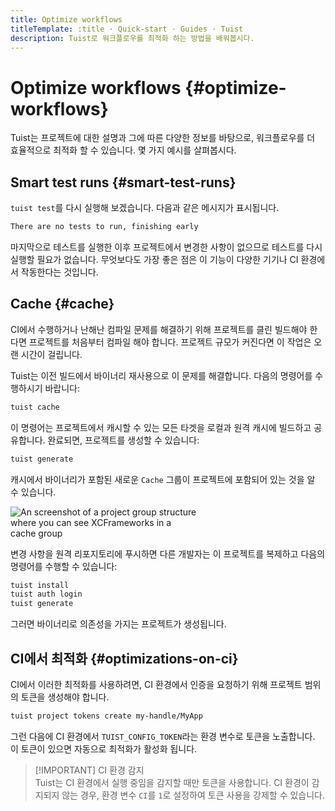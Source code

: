 ```yaml
---
title: Optimize workflows
titleTemplate: :title · Quick-start · Guides · Tuist
description: Tuist로 워크플로우를 최적화 하는 방법을 배워봅시다.
---
```


# Optimize workflows {#optimize-workflows}

Tuist는 프로젝트에 대한 설명과 그에 따른 다양한 정보를 바탕으로, 워크플로우를 더 효율적으로 최적화 할 수 있습니다. 몇 가지 예시를 살펴봅시다.

## Smart test runs {#smart-test-runs}

`tuist test`를 다시 실행해 보겠습니다. 다음과 같은 메시지가 표시됩니다.

```bash
There are no tests to run, finishing early
```

마지막으로 테스트를 실행한 이후 프로젝트에서 변경한 사항이 없으므로 테스트를 다시 실행할 필요가 없습니다. 무엇보다도 가장 좋은 점은 이 기능이 다양한 기기나 CI 환경에서 작동한다는 것입니다.

## Cache {#cache}

CI에서 수행하거나 난해난 컴파일 문제를 해결하기 위해 프로젝트를 클린 빌드해야 한다면 프로젝트를 처음부터 컴파일 해야 합니다. 프로젝트 규모가 커진다면 이 작업은 오랜 시간이 걸립니다.

Tuist는 이전 빌드에서 바이너리 재사용으로 이 문제를 해결합니다. 다음의 명령어를 수행하시기 바랍니다:

```bash
tuist cache
```

이 명령어는 프로젝트에서 캐시할 수 있는 모든 타겟을 로컬과 원격 캐시에 빌드하고 공유합니다. 완료되면, 프로젝트를 생성할 수 있습니다:

```bash
tuist generate
```

캐시에서 바이너리가 포함된 새로운 `Cache` 그룹이 프로젝트에 포함되어 있는 것을 알 수 있습니다.

<img src="/images/guides/quick-start/cache.png" alt="An screenshot of a project group structure where you can see XCFrameworks in a cache group" style="max-width: 300px;"/>

변경 사항을 원격 리포지토리에 푸시하면 다른 개발자는 이 프로젝트를 복제하고 다음의 명령어를 수행할 수 있습니다:

```bash
tuist install
tuist auth login
tuist generate
```

그러면 바이너리로 의존성을 가지는 프로젝트가 생성됩니다.

## CI에서 최적화 {#optimizations-on-ci}

CI에서 이러한 최적화를 사용하려면, CI 환경에서 인증을 요청하기 위해 프로젝트 범위의 토큰을 생성해야 합니다.

```bash
tuist project tokens create my-handle/MyApp
```

그런 다음에 CI 환경에서 `TUIST_CONFIG_TOKEN`라는 환경 변수로 토큰을 노출합니다. 이 토큰이 있으면 자동으로 최적화가 활성화 됩니다.

> [!IMPORTANT] CI 환경 감지\
> Tuist는 CI 환경에서 실행 중임을 감지할 때만 토큰을 사용합니다. CI 환경이 감지되지 않는 경우, 환경 변수 `CI`를 `1`로 설정하여 토큰 사용을 강제할 수 있습니다.
